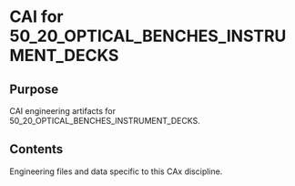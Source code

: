 # CAI for 50_20_OPTICAL_BENCHES_INSTRUMENT_DECKS

## Purpose
CAI engineering artifacts for 50_20_OPTICAL_BENCHES_INSTRUMENT_DECKS.

## Contents
Engineering files and data specific to this CAx discipline.
